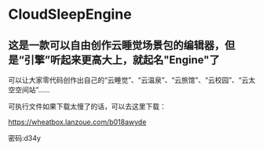 # CloudSleepEngine

## 这是一款可以自由创作云睡觉场景包的编辑器，但是“引擎”听起来更高大上，就起名"Engine"了

可以让大家零代码创作出自己的“云睡觉”、“云温泉”、“云旅馆”、“云校园”、“云太空空间站”……

可执行文件如果下载太慢了的话，可以去这里下载：

https://wheatbox.lanzoue.com/b018awyde

密码:d34y
